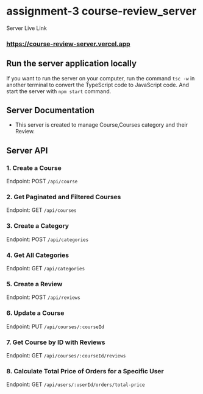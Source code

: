 # assignment-3 course-review_server

Server Live Link

### https://course-review-server.vercel.app

## Run the server application locally

If you want to run the server on your computer, run the command `tsc -w` in another terminal to convert the TypeScript code to JavaScript code. And start the server with `npm start` command.

## Server Documentation

- This server is created to manage Course,Courses category and their Review.

## Server API

### 1. Create a Course

Endpoint: POST `/api/course`

### 2. Get Paginated and Filtered Courses

Endpoint: GET `/api/courses`

### 3. Create a Category

Endpoint: POST `/api/categories`

### 4. Get All Categories

Endpoint: GET `/api/categories`

### 5. Create a Review

Endpoint: POST `/api/reviews`

### 6. Update a Course

Endpoint: PUT `/api/courses/:courseId`

### 7. Get Course by ID with Reviews

Endpoint: GET `/api/courses/:courseId/reviews`

### 8. Calculate Total Price of Orders for a Specific User

Endpoint: GET `/api/users/:userId/orders/total-price`
